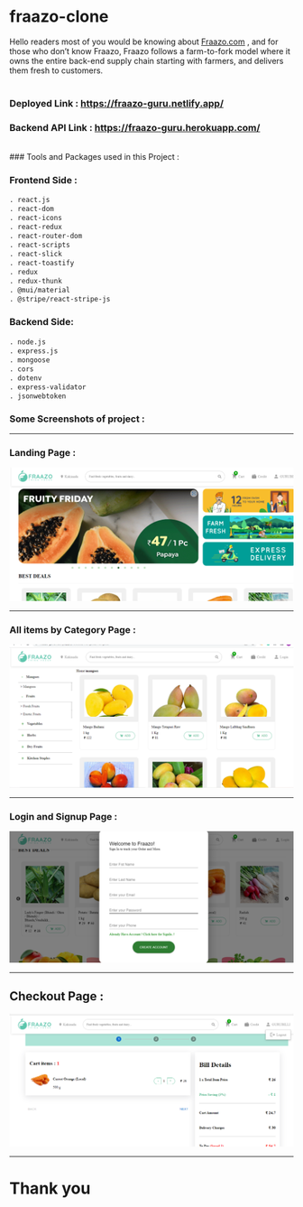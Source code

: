 # fraazo-clone
Hello readers most of you would be knowing about <u>[Fraazo.com](https://fraazo.com)</u> , and for those who don’t know Fraazo, Fraazo follows a farm-to-fork model where it owns the entire back-end supply chain starting with farmers, and delivers them fresh to customers.
<br/>
<br/>

### **Deployed Link** : https://fraazo-guru.netlify.app/
### **Backend API Link** : https://fraazo-guru.herokuapp.com/

<br/>
###  Tools and Packages used in this Project :

### Frontend Side :
    . react.js
    . react-dom
    . react-icons
    . react-redux
    . react-router-dom
    . react-scripts
    . react-slick
    . react-toastify
    . redux
    . redux-thunk 
    . @mui/material
    . @stripe/react-stripe-js
   

### Backend Side:
    . node.js
    . express.js
    . mongoose
    . cors
    . dotenv
    . express-validator
    . jsonwebtoken

   
 ### Some Screenshots of project : 
<hr/>

 ### Landing Page :
  <div> <img src="https://github.com/sivagurubilli/fraazo-clone/blob/main/src/Images/Screenshot%20(242).png?raw=true"> </div>
<hr/>
 <h3>All items by Category Page  : </h3> 
  <div> <img src="https://github.com/sivagurubilli/fraazo-clone/blob/main/src/Images/Screenshot%20(245).png?raw=true"> </div>
<hr/>
 <h3>Login and Signup Page  : </h3> 
  <div> <img src="https://github.com/sivagurubilli/fraazo-clone/blob/main/src/Images/Screenshot%20(243).png?raw=true"> </div>
<hr/>
 <h2>Checkout Page  : </h2> 
  <div> <img src="https://github.com/sivagurubilli/fraazo-clone/blob/main/src/Images/Screenshot%20(244).png?raw=true"> </div>
<hr/>

<h1>Thank you </h1>
